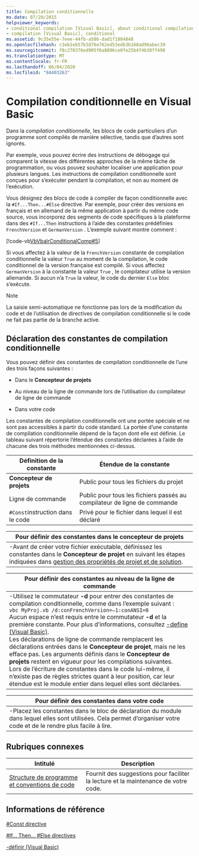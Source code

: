 ```yaml
---
title: Compilation conditionnelle
ms.date: 07/20/2015
helpviewer_keywords:
- conditional compilation [Visual Basic], about conditional compilation
- compilation [Visual Basic], conditional
ms.assetid: 9c35e55e-7eee-44fb-a586-dad1f1884848
ms.openlocfilehash: c3eb1eb57b3d76e762ed53edb3b168ad96abec39
ms.sourcegitcommit: f8c270376ed905f6a8896ce0fe25b4f4b38ff498
ms.translationtype: MT
ms.contentlocale: fr-FR
ms.lasthandoff: 06/04/2020
ms.locfileid: "84403263"
---
```

# <a name="conditional-compilation-in-visual-basic"></a>Compilation conditionnelle en Visual Basic
Dans la *compilation conditionnelle*, les blocs de code particuliers d’un programme sont compilés de manière sélective, tandis que d’autres sont ignorés.  
  
 Par exemple, vous pouvez écrire des instructions de débogage qui comparent la vitesse des différentes approches de la même tâche de programmation, ou vous pouvez souhaiter localiser une application pour plusieurs langues. Les instructions de compilation conditionnelle sont conçues pour s’exécuter pendant la compilation, et non au moment de l’exécution.  
  
 Vous désignez des blocs de code à compiler de façon conditionnelle avec la `#If...Then...#Else` directive. Par exemple, pour créer des versions en français et en allemand de la même application à partir du même code source, vous incorporez des segments de code spécifiques à la plateforme dans des `#If...Then` instructions à l’aide des constantes prédéfinies `FrenchVersion` et `GermanVersion` . L’exemple suivant montre comment :  
  
 [!code-vb[VbVbalrConditionalComp#5](~/samples/snippets/visualbasic/VS_Snippets_VBCSharp/VbVbalrConditionalComp/VB/Class1.vb#5)]  
  
 Si vous affectez à la valeur de la `FrenchVersion` constante de compilation conditionnelle la valeur `True` au moment de la compilation, le code conditionnel de la version française est compilé. Si vous affectez `GermanVersion` à la constante la valeur `True` , le compilateur utilise la version allemande. Si aucun n’a `True` la valeur, le code du dernier `Else` bloc s’exécute.  
  
> [!NOTE]
> La saisie semi-automatique ne fonctionne pas lors de la modification du code et de l’utilisation de directives de compilation conditionnelle si le code ne fait pas partie de la branche active.  
  
## <a name="declaring-conditional-compilation-constants"></a>Déclaration des constantes de compilation conditionnelle  
 Vous pouvez définir des constantes de compilation conditionnelle de l’une des trois façons suivantes :  
  
- Dans le **Concepteur de projets**  
  
- Au niveau de la ligne de commande lors de l’utilisation du compilateur de ligne de commande  
  
- Dans votre code  
  
 Les constantes de compilation conditionnelle ont une portée spéciale et ne sont pas accessibles à partir du code standard. La portée d’une constante de compilation conditionnelle dépend de la façon dont elle est définie. Le tableau suivant répertorie l’étendue des constantes déclarées à l’aide de chacune des trois méthodes mentionnées ci-dessus.  
  
|Définition de la constante|Étendue de la constante|  
|---|---|  
|**Concepteur de projets**|Public pour tous les fichiers du projet|  
|Ligne de commande|Public pour tous les fichiers passés au compilateur de ligne de commande|  
|`#Const`instruction dans le code|Privé pour le fichier dans lequel il est déclaré|  
  
|Pour définir des constantes dans le concepteur de projets|  
|---|  
|-Avant de créer votre fichier exécutable, définissez les constantes dans le **Concepteur de projet** en suivant les étapes indiquées dans [gestion des propriétés de projet et de solution](/visualstudio/ide/managing-project-and-solution-properties).|  
  
|Pour définir des constantes au niveau de la ligne de commande|  
|---|  
|-Utilisez le commutateur **-d** pour entrer des constantes de compilation conditionnelle, comme dans l’exemple suivant :<br />     `vbc MyProj.vb /d:conFrenchVersion=–1:conANSI=0`<br />     Aucun espace n’est requis entre le commutateur **-d** et la première constante. Pour plus d’informations, consultez [-define (Visual Basic)](../../reference/command-line-compiler/define.md).<br />     Les déclarations de ligne de commande remplacent les déclarations entrées dans le **Concepteur de projet**, mais ne les efface pas. Les arguments définis dans le **Concepteur de projets** restent en vigueur pour les compilations suivantes.<br />     Lors de l’écriture de constantes dans le code lui-même, il n’existe pas de règles strictes quant à leur position, car leur étendue est le module entier dans lequel elles sont déclarées.|  
  
|Pour définir des constantes dans votre code|  
|---|  
|-Placez les constantes dans le bloc de déclaration du module dans lequel elles sont utilisées. Cela permet d’organiser votre code et de le rendre plus facile à lire.|  
  
## <a name="related-topics"></a>Rubriques connexes  
  
|Intitulé|Description|  
|---|---|  
|[Structure de programme et conventions de code](program-structure-and-code-conventions.md)|Fournit des suggestions pour faciliter la lecture et la maintenance de votre code.|  
  
## <a name="reference"></a>Informations de référence  
 [#Const directive](../../language-reference/directives/const-directive.md)  
  
 [#If... Then... #Else directives](../../language-reference/directives/if-then-else-directives.md)  
  
 [-définir (Visual Basic)](../../reference/command-line-compiler/define.md)
